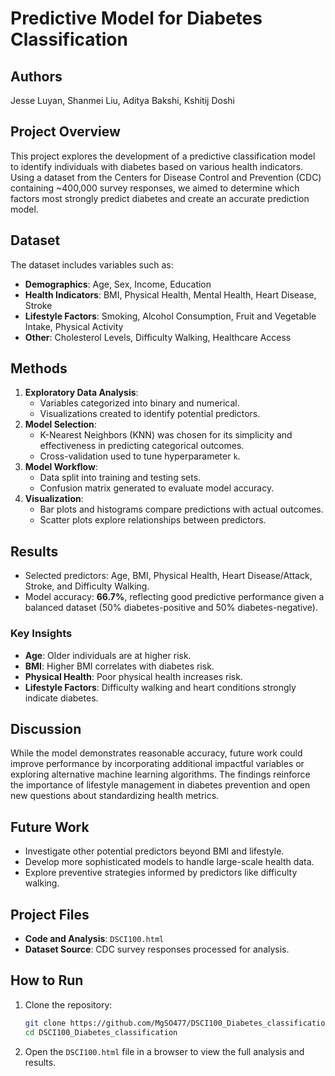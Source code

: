 # Predictive Model for Diabetes Classification

## Authors
Jesse Luyan, Shanmei Liu, Aditya Bakshi, Kshitij Doshi

## Project Overview
This project explores the development of a predictive classification model to identify individuals with diabetes based on various health indicators. Using a dataset from the Centers for Disease Control and Prevention (CDC) containing ~400,000 survey responses, we aimed to determine which factors most strongly predict diabetes and create an accurate prediction model.

## Dataset
The dataset includes variables such as:
- **Demographics**: Age, Sex, Income, Education
- **Health Indicators**: BMI, Physical Health, Mental Health, Heart Disease, Stroke
- **Lifestyle Factors**: Smoking, Alcohol Consumption, Fruit and Vegetable Intake, Physical Activity
- **Other**: Cholesterol Levels, Difficulty Walking, Healthcare Access

## Methods
1. **Exploratory Data Analysis**:
   - Variables categorized into binary and numerical.
   - Visualizations created to identify potential predictors.
2. **Model Selection**:
   - K-Nearest Neighbors (KNN) was chosen for its simplicity and effectiveness in predicting categorical outcomes.
   - Cross-validation used to tune hyperparameter `k`.
3. **Model Workflow**:
   - Data split into training and testing sets.
   - Confusion matrix generated to evaluate model accuracy.
4. **Visualization**:
   - Bar plots and histograms compare predictions with actual outcomes.
   - Scatter plots explore relationships between predictors.

## Results
- Selected predictors: Age, BMI, Physical Health, Heart Disease/Attack, Stroke, and Difficulty Walking.
- Model accuracy: **66.7%**, reflecting good predictive performance given a balanced dataset (50% diabetes-positive and 50% diabetes-negative).

### Key Insights
- **Age**: Older individuals are at higher risk.
- **BMI**: Higher BMI correlates with diabetes risk.
- **Physical Health**: Poor physical health increases risk.
- **Lifestyle Factors**: Difficulty walking and heart conditions strongly indicate diabetes.

## Discussion
While the model demonstrates reasonable accuracy, future work could improve performance by incorporating additional impactful variables or exploring alternative machine learning algorithms. The findings reinforce the importance of lifestyle management in diabetes prevention and open new questions about standardizing health metrics.

## Future Work
- Investigate other potential predictors beyond BMI and lifestyle.
- Develop more sophisticated models to handle large-scale health data.
- Explore preventive strategies informed by predictors like difficulty walking.

## Project Files
- **Code and Analysis**: `DSCI100.html`
- **Dataset Source**: CDC survey responses processed for analysis.

## How to Run
1. Clone the repository:
   ```bash
   git clone https://github.com/MgSO477/DSCI100_Diabetes_classification.git
   cd DSCI100_Diabetes_classification
2. Open the `DSCI100.html` file in a browser to view the full analysis and results.
